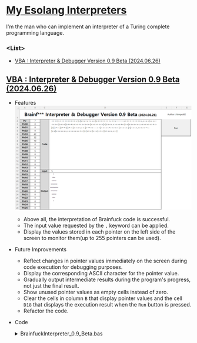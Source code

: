 # [My Esolang Interpreters](/README.md#interpreter)

I'm the man who can implement an interpreter of a Turing complete programming language.


### **\<List>**

- [VBA : Interpreter & Debugger Version 0.9 Beta (2024.06.26)](#vba--interpreter--debugger-version-09-beta-20240626)


## [VBA : Interpreter & Debugger Version 0.9 Beta (2024.06.26)](#list)

- Features
  ![Brainfuck Interpreter Ver. 0.9](./Images/BrainfuckInterpreter_0.9_Beta.png)
  - Above all, the interpretation of Brainfuck code is successful.
  - The input value requested by the `,` keyword can be applied.
  - Display the values stored in each pointer on the left side of the screen to monitor them(up to 255 pointers can be used).
- Future Improvements
  - Reflect changes in pointer values immediately on the screen during code execution for debugging purposes.
  - Display the corresponding ASCII character for the pointer value.
  - Gradually output intermediate results during the program's progress, not just the final result.
  - Show unused pointer values as empty cells instead of zero.
  - Clear the cells in column `B` that display pointer values and the cell `D18` that displays the execution result when the `Run` button is pressed.
  - Refactor the code.
- Code
  <details>
    <summary>BrainfuckInterpreter_0.9_Beta.bas</summary>

  ```vba
  Option Explicit
  ```
  ```vba
  Private Sub RunBrainfuck()

      ' Declare variables
      Dim code As String
      Dim inputStr As String
      Dim cells(255) As Long
      Dim ptr As Long
      Dim inputPtr As Long
      Dim codePtr As Long
      Dim loopStack As Collection
      Dim i As Long, loopStart As Long, loopEnd As Long
      Dim output As String
      Dim currentChar As String

      On Error GoTo ErrorHandler

      ' Initialize variables
      code = Range("D2").Value
      inputStr = Range("D17").Value
      ptr = 0
      inputPtr = 1
      codePtr = 1
      Set loopStack = New Collection
      output = ""

      ' Run Brainfuck code
      Do While codePtr <= Len(code)
          currentChar = Mid(code, codePtr, 1)
          Select Case currentChar
              Case ">"
                  ptr = (ptr + 1) Mod 256
              Case "<"
                  ptr = (ptr - 1) Mod 256
              Case "+"
                  cells(ptr) = (cells(ptr) + 1) Mod 256
              Case "-"
                  cells(ptr) = (cells(ptr) - 1) Mod 256
              Case "."
                  output = output & Chr(cells(ptr))
              Case ","
                  If inputPtr <= Len(inputStr) Then
                      cells(ptr) = Asc(Mid(inputStr, inputPtr, 1))
                      inputPtr = inputPtr + 1
                  Else
                      cells(ptr) = 0
                  End If
              Case "["
                  If cells(ptr) = 0 Then
                      loopStart = 1
                      Do While loopStart > 0
                          codePtr = codePtr + 1
                          If Mid(code, codePtr, 1) = "[" Then loopStart = loopStart + 1
                          If Mid(code, codePtr, 1) = "]" Then loopStart = loopStart - 1
                      Loop
                  Else
                      loopStack.Add codePtr
                  End If
              Case "]"
                  If cells(ptr) <> 0 Then
                      codePtr = loopStack(loopStack.Count)
                  Else
                      loopStack.Remove loopStack.Count
                  End If
          End Select
          codePtr = codePtr + 1
      Loop

      ' Print output
      Range("B2").Value = ptr
      For i = 0 To 25
          Range("B3").Offset(i, 0).Value = cells(i)
      Next i
      Range("D18").Value = output

      Exit Sub

  ErrorHandler:

      Range("D18").Value = "Error at position: " & codePtr & ", Character: " & currentChar

  End Sub
  ```
  ```vba
  Private Sub btnRun_Click()

      Application.Calculation = xlManual
          Call RunBrainfuck
      Application.Calculation = xlAutomatic

  End Sub
  ```
  </details>
